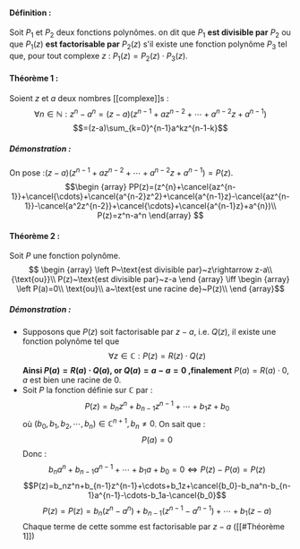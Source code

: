 #### Définition :
Soit $P_1$ et $P_2$ deux fonctions polynômes.
on dit que $P_1$ **est divisible par** $P_2$ ou que $P_1(z)$ **est factorisable par** $P_2(z)$ s'il existe une fonction polynôme $P_3$ tel que, pour tout complexe $z$ : $P_1(z)=P_2(z)\cdot P_3(z)$. 

#### Théorème 1 :
Soient $z$ et $a$ deux nombres [[complexe]]s :$$\forall n\in\mathbb N: z^n-a^n=(z-a)(z^{n-1}+az^{n-2}+\cdots+a^{n-2}z+a^{n-1})$$$$=(z-a)\sum_{k=0}^{n-1}a^kz^{n-1-k}$$
##### Démonstration :
On pose :$(z-a)(z^{n-1}+az^{n-2}+\cdots+a^{n-2}z+a^{n-1})=P(z)$. $$\begin {array}
PP(z)=(z^{n}+\cancel{az^{n-1}}+\cancel{\cdots}+\cancel{a^{n-2}z^2}+\cancel{a^{n-1}z}-\cancel{az^{n-1}}-\cancel{a^2z^{n-2}}+\cancel{\cdots}+\cancel{a^{n-1}z}+a^{n})\\
P(z)=z^n-a^n
\end{array}
$$
#### Théorème 2 :
Soit $P$ une fonction polynôme.$$
\begin {array}
\left
P~\text{est divisible par}~z\rightarrow z-a\\
{\text{ou}}\\
P(z)~\text{est divisible par}~z-a
\end {array}
\iff
\begin {array}
\left
P(a)=0\\
\text{ou}\\
a~\text{est une racine de}~P(z)\\
\end {array}$$
##### Démonstration :
- Supposons que $P(z)$ soit factorisable par $z-a$, i.e. $Q(z)$, il existe une fonction polynôme tel que $$\forall z\in\mathbb C : P(z)=R(z)\cdot Q(z)$$**Ainsi $P(a)=R(a)\cdot Q(a)$, or $Q(a)=a-a =0$ ,finalement** $P(a)=R(a)\cdot 0$, $a$ est bien une racine de $0$. 
- Soit $P$ la fonction définie sur $\mathbb C$ par : $$P(z)=b_nz^n+b_{n-1}z^{n-1}+\cdots+b_1z+b_0$$où  $(b_0,b_1,b_2,\cdots,b_n)\in\mathbb C^{n+1}, b_n\ne 0$. On sait que : $$P(a)=0$$Donc :$$b_na^n+b_{n-1}a^{n-1}+\cdots+b_1a+b_0=0\iff P(z)-P(a)=P(z)$$$$P(z)=b_nz^n+b_{n-1}z^{n-1}+\cdots+b_1z+\cancel{b_0}-b_na^n-b_{n-1}a^{n-1}-\cdots-b_1a-\cancel{b_0}$$$$P(z)=P(z)=b_n(z^n-a^n)+b_{n-1}(z^{n-1}-a^{n-1})+\cdots+b_1(z-a)$$Chaque terme de cette somme est factorisable par $z-a$ ([[#Théorème 1]])
